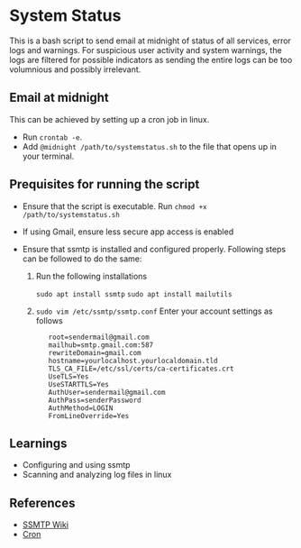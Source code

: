 # System Status
This is a bash script to send email at midnight of status of all services, error logs and warnings. For suspicious user activity and system warnings, the logs are filtered for possible indicators as sending the entire logs can be too volumnious and possibly irrelevant. 

## Email at midnight
This can be achieved by setting up a cron job in linux.
- Run `crontab -e`.
- Add `@midnight /path/to/systemstatus.sh` to the file that opens up in your terminal.

## Prequisites for running the script
- Ensure that the script is executable. Run `chmod +x /path/to/systemstatus.sh`
- If using Gmail, ensure less secure app access is enabled
- Ensure that ssmtp is installed and configured properly. Following steps can be followed to do the same:
  
  1. Run the following installations
   
      `sudo apt install ssmtp`
      `sudo apt install mailutils`
  2. `sudo vim /etc/ssmtp/ssmtp.conf`
    Enter your account settings as follows

            root=sendermail@gmail.com
            mailhub=smtp.gmail.com:587
            rewriteDomain=gmail.com
            hostname=yourlocalhost.yourlocaldomain.tld
            TLS_CA_FILE=/etc/ssl/certs/ca-certificates.crt
            UseTLS=Yes
            UseSTARTTLS=Yes
            AuthUser=sendermail@gmail.com
            AuthPass=senderPassword
            AuthMethod=LOGIN
            FromLineOverride=Yes


## Learnings
- Configuring and using ssmtp
- Scanning and analyzing log files in linux

## References
- [SSMTP Wiki](https://wiki.archlinux.org/index.php?title=SSMTP)
- [Cron ](https://help.ubuntu.com/community/CronHowto)